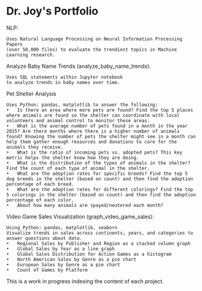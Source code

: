 # Dr. Joy's Portfolio 

NLP:

    Uses Natural Language Processing on Neural Information Processing Papers 
    (over 50,000 files) to evaluate the trendiest topics in Machine Learning research. 

Analyze Baby Name Trends (analyze_baby_name_trends):

    Uses SQL statements within Jupyter notebook 
    to analyze trends in baby names over time. 

Pet Shelter Analysis

    Uses Python: pandas, matplotlib to answer the following:
    •	Is there an area where more pets are found? Find the top 5 places where animals are found so the shelter can coordinate with local volunteers and animal control to monitor these areas.
    •	What is the average number of pets found in a month in the year 2015? Are there months where there is a higher number of animals found? Knowing the number of pets the shelter might see in a month can help them gather enough resources and donations to care for the animals they receive.
    •	What is the ratio of incoming pets vs. adopted pets? This key metric helps the shelter know how they are doing.
    •	What is the distribution of the types of animals in the shelter? Find the count of each type of animal in the shelter.
    •	What are the adoption rates for specific breeds? Find the top 5 dog breeds in the shelter (based on count) and then find the adoption percentage of each breed.
    •	What are the adoption rates for different colorings? Find the top 5 colorings in the shelter (based on count) and then find the adoption percentage of each color.
    •	About how many animals are spayed/neutered each month?

Video Game Sales Visualization (graph_video_game_sales):

    Using Python: pandas, matplotlib, seaborn
    Visualize trends in sales across continents, years, and categories to answer questions about data. 
    •	Regional Sales by Publisher and Region as a stacked column graph 
    •	Global Sales by Year as a line graph
    •	Global Sales Distribution for Action Games as a histogram 
    •	North American Sales by Genre as a pie chart 
    •	European Sales by Genre as a pie chart 
    •	Count of Games by Platform



This is a work in progress indexing the content of each project.